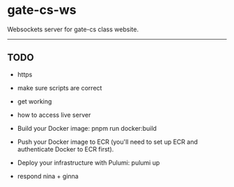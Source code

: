 # gate-cs-ws

Websockets server for gate-cs class website.
  
---

## TODO

- https
- make sure scripts are correct
- get working
- how to access live server

- Build your Docker image: pnpm run docker:build
- Push your Docker image to ECR (you'll need to set up ECR and authenticate Docker to ECR first).
- Deploy your infrastructure with Pulumi: pulumi up


- respond nina + ginna